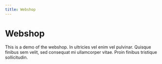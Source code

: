 ```yaml
---
title: Webshop
---
```


# Webshop

This is a demo of the webshop. In ultricies vel enim vel pulvinar. Quisque finibus sem velit, sed consequat mi ullamcorper vitae. Proin finibus tristique sollicitudin.